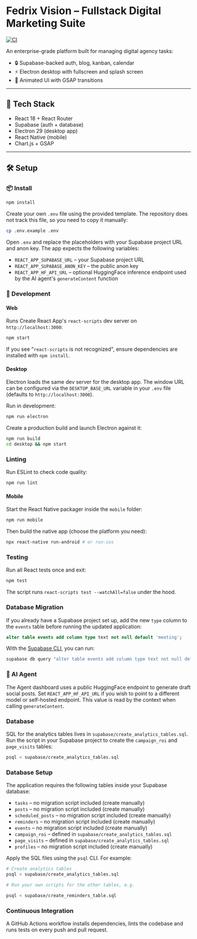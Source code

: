 # Fedrix Vision – Fullstack Digital Marketing Suite
[![CI](https://github.com/your-org/fedrix-vision/actions/workflows/ci.yml/badge.svg)](https://github.com/your-org/fedrix-vision/actions/workflows/ci.yml)

An enterprise-grade platform built for managing digital agency tasks:
- 🔒 Supabase-backed auth, blog, kanban, calendar
- ⚡ Electron desktop with fullscreen and splash screen
- 🌌 Animated UI with GSAP transitions

---

## 🚀 Tech Stack

- React 18 + React Router
- Supabase (auth + database)
- Electron 29 (desktop app)
- React Native (mobile)
- Chart.js + GSAP

---

## 🛠 Setup

### 📦 Install
```bash
npm install
```

Create your own `.env` file using the provided template. The repository does not
track this file, so you need to copy it manually:
```bash
cp .env.example .env
```
Open `.env` and replace the placeholders with your Supabase project URL and anon
key. The app expects the following variables:
- `REACT_APP_SUPABASE_URL` – your Supabase project URL
- `REACT_APP_SUPABASE_ANON_KEY` – the public anon key
- `REACT_APP_HF_API_URL` – optional HuggingFace inference endpoint used by the AI agent's `generateContent` function

### 🚀 Development

#### Web
Runs Create React App's `react-scripts` dev server on `http://localhost:3000`:
```bash
npm start
```
If you see "`react-scripts` is not recognized", ensure dependencies are installed with `npm install`.

#### Desktop
Electron loads the same dev server for the desktop app. The window URL can be
configured via the `DESKTOP_BASE_URL` variable in your `.env` file (defaults to
`http://localhost:3000`).

Run in development:
```bash
npm run electron
```

Create a production build and launch Electron against it:
```bash
npm run build
cd desktop && npm start
```


### Linting
Run ESLint to check code quality:

```bash
npm run lint
```


#### Mobile
Start the React Native packager inside the `mobile` folder:
```bash
npm run mobile
```
Then build the native app (choose the platform you need):
```bash
npx react-native run-android # or run-ios
```

### Testing
Run all React tests once and exit:

```bash
npm test
```
The script runs `react-scripts test --watchAll=false` under the hood.

### Database Migration
If you already have a Supabase project set up, add the new `type` column to the
`events` table before running the updated application:

```sql
alter table events add column type text not null default 'meeting';
```

With the [Supabase CLI](https://supabase.com/docs/guides/cli), you can run:

```bash
supabase db query "alter table events add column type text not null default 'meeting';"
```

### 🤖 AI Agent
The Agent dashboard uses a public HuggingFace endpoint to generate draft social posts.
Set `REACT_APP_HF_API_URL` if you wish to point to a different model or self-hosted endpoint. This value is read by the context when calling `generateContent`.

### Database
SQL for the analytics tables lives in `supabase/create_analytics_tables.sql`. Run the script in your Supabase project to create the `campaign_roi` and `page_visits` tables:

```bash
psql < supabase/create_analytics_tables.sql
```


### Database Setup
The application requires the following tables inside your Supabase database:

- `tasks` – no migration script included (create manually)
- `posts` – no migration script included (create manually)
- `scheduled_posts` – no migration script included (create manually)
- `reminders` – no migration script included (create manually)
- `events` – no migration script included (create manually)
- `campaign_roi` – defined in `supabase/create_analytics_tables.sql`
- `page_visits` – defined in `supabase/create_analytics_tables.sql`
- `profiles` – no migration script included (create manually)

Apply the SQL files using the `psql` CLI. For example:

```bash
# Create analytics tables
psql < supabase/create_analytics_tables.sql

# Run your own scripts for the other tables, e.g.

psql < supabase/create_reminders_table.sql
```



### Continuous Integration

A GitHub Actions workflow installs dependencies, lints the codebase and runs tests on every push and pull request.

